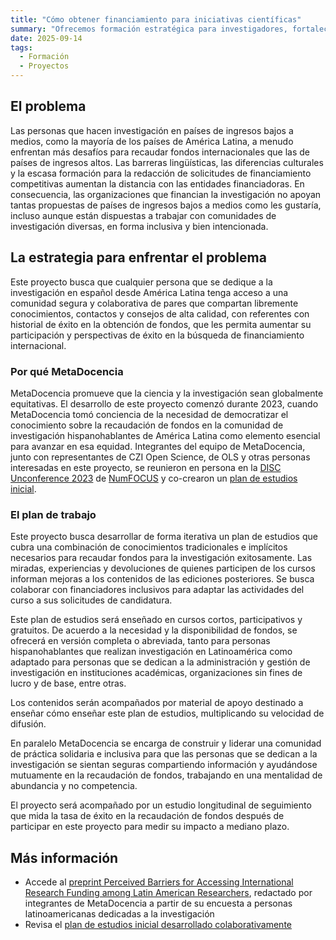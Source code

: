 ```yaml
---
title: "Cómo obtener financiamiento para iniciativas científicas"
summary: "Ofrecemos formación estratégica para investigadores, fortaleciendo capacidades y redes para mejorar el acceso a financiación internacional."
date: 2025-09-14
tags:
  - Formación
  - Proyectos
---
```



## El problema
Las personas que hacen investigación en países de ingresos bajos a medios, como la mayoría de los países de América Latina, a menudo enfrentan más desafíos para recaudar fondos internacionales que las de países de ingresos altos. Las barreras lingüísticas, las diferencias culturales y la escasa formación para la redacción de solicitudes de financiamiento competitivas aumentan la distancia con las entidades financiadoras. En consecuencia, las organizaciones que financian la investigación no apoyan tantas propuestas de países de ingresos bajos a medios como les gustaría, incluso aunque están dispuestas a trabajar con comunidades de investigación diversas, en forma inclusiva y bien intencionada. 

## La estrategia para enfrentar el problema
Este proyecto busca que cualquier persona que se dedique a la investigación en español desde América Latina tenga acceso a una comunidad segura y colaborativa de pares que compartan libremente conocimientos, contactos y consejos de alta calidad, con referentes con historial de éxito en la obtención de fondos, que les permita aumentar su participación y perspectivas de éxito en la búsqueda de financiamiento internacional.

### Por qué MetaDocencia
MetaDocencia promueve que la ciencia y la investigación sean globalmente equitativas. El desarrollo de este proyecto comenzó durante 2023, cuando MetaDocencia tomó conciencia de la necesidad de democratizar el conocimiento sobre la recaudación de fondos en la comunidad de investigación hispanohablantes de América Latina como elemento esencial para avanzar en esa equidad. Integrantes del equipo de MetaDocencia, junto con representantes de CZI Open Science, de OLS y otras personas interesadas en este proyecto, se reunieron en persona en la [DISC Unconference 2023](https://numfocus.medium.com/disc-unconference-2023-designing-inclusivity-in-open-source-14019cbdb3cb) de [NumFOCUS](https://numfocus.org/) y co-crearon un [plan de estudios inicial](https://github.com/MetaDocencia/AccesoFinanciacion/blob/main/hidden-curriculum-es.md).

### El plan de trabajo 
Este proyecto busca desarrollar de forma iterativa un plan de estudios que cubra una combinación de conocimientos tradicionales e implícitos necesarios para recaudar fondos para la investigación exitosamente. Las miradas, experiencias y devoluciones de quienes participen de los cursos informan mejoras a los contenidos de las ediciones posteriores. Se busca colaborar con financiadores inclusivos para adaptar las actividades del curso a sus solicitudes de candidatura.

Este plan de estudios será enseñado en cursos cortos, participativos y gratuitos. De acuerdo a la necesidad y la disponibilidad de fondos, se ofrecerá en versión completa o abreviada, tanto para personas hispanohablantes que realizan investigación en Latinoamérica como adaptado para personas que se dedican a la administración y gestión de investigación en instituciones académicas, organizaciones sin fines de lucro y de base, entre otras.

Los contenidos serán acompañados por material de apoyo destinado a enseñar cómo enseñar este plan de estudios, multiplicando su velocidad de difusión.

En paralelo MetaDocencia se encarga de construir y liderar una comunidad de práctica solidaria e inclusiva para que las personas que se dedican a la investigación se sientan seguras compartiendo información y ayudándose mutuamente en la recaudación de fondos, trabajando en una mentalidad de abundancia y no competencia.

El proyecto será acompañado por un estudio longitudinal de seguimiento que mida la tasa de éxito en la recaudación de fondos después de participar en este proyecto para medir su impacto a mediano plazo.
    
## Más información
* Accede al [preprint Perceived Barriers for Accessing International Research Funding among Latin American Researchers](https://doi.org/10.31222/osf.io/68ws5_v1), redactado por integrantes de MetaDocencia a partir de su encuesta a personas latinoamericanas dedicadas a la investigación
* Revisa el [plan de estudios inicial desarrollado colaborativamente]( https://github.com/MetaDocencia/AccesoFinanciacion/blob/main/hidden-curriculum-es.md)

